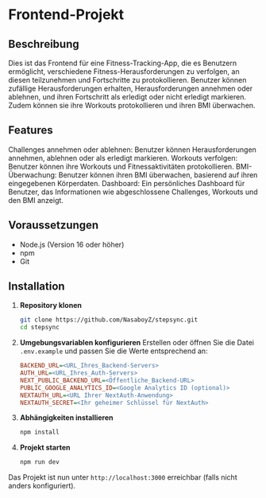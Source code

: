 # Frontend-Projekt

## Beschreibung

Dies ist das Frontend für eine Fitness-Tracking-App, die es Benutzern ermöglicht, verschiedene Fitness-Herausforderungen zu verfolgen, an diesen teilzunehmen und Fortschritte zu protokollieren. Benutzer können zufällige Herausforderungen erhalten, Herausforderungen annehmen oder ablehnen, und ihren Fortschritt als erledigt oder nicht erledigt markieren. Zudem können sie ihre Workouts protokollieren und ihren BMI überwachen.

## Features

Challenges annehmen oder ablehnen: Benutzer können Herausforderungen annehmen, ablehnen oder als erledigt markieren.
Workouts verfolgen: Benutzer können ihre Workouts und Fitnessaktivitäten protokollieren.
BMI-Überwachung: Benutzer können ihren BMI überwachen, basierend auf ihren eingegebenen Körperdaten.
Dashboard: Ein persönliches Dashboard für Benutzer, das Informationen wie abgeschlossene Challenges, Workouts und den BMI anzeigt.

## Voraussetzungen

- Node.js (Version 16 oder höher)
- npm
- Git

## Installation

1. **Repository klonen**

   ```sh
   git clone https://github.com/NasaboyZ/stepsync.git
   cd stepsync
   ```

2. **Umgebungsvariablen konfigurieren**
   Erstellen oder öffnen Sie die Datei `.env.example` und passen Sie die Werte entsprechend an:

   ```ini
   BACKEND_URL=<URL_Ihres_Backend-Servers>
   AUTH_URL=<URL_Ihres_Auth-Servers>
   NEXT_PUBLIC_BACKEND_URL=<Öffentliche_Backend-URL>
   PUBLIC_GOOGLE_ANALYTICS_ID=<Google Analytics ID (optional)>
   NEXTAUTH_URL=<URL Ihrer NextAuth-Anwendung>
   NEXTAUTH_SECRET=<Ihr geheimer Schlüssel für NextAuth>
   ```

3. **Abhängigkeiten installieren**

   ```sh
   npm install
   ```

4. **Projekt starten**
   ```sh
   npm run dev
   ```

Das Projekt ist nun unter `http://localhost:3000` erreichbar (falls nicht anders konfiguriert).
